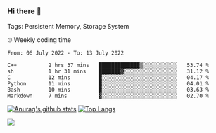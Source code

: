 ### Hi there 👋

Tags: Persistent Memory, Storage System

<!--

[![Anurag's github stats](https://github-readme-stats.vercel.app/api?username=wwyf)](https://github.com/anuraghazra/github-readme-stats)

[![Anurag's github stats](https://github-readme-stats.vercel.app/api?username=wwyf&count_private=true)](https://github.com/anuraghazra/github-readme-stats)


[![Top Langs](https://github-readme-stats.vercel.app/api/top-langs/?username=wwyf&count_private=true&&hide=jupyter%20notebook,html)](https://github.com/anuraghazra/github-readme-stats)



-->


⏱ Weekly coding time

<!--START_SECTION:waka-->

```text
From: 06 July 2022 - To: 13 July 2022

C++          2 hrs 37 mins   █████████████▒░░░░░░░░░░░   53.74 %
sh           1 hr 31 mins    ███████▓░░░░░░░░░░░░░░░░░   31.12 %
C            12 mins         █░░░░░░░░░░░░░░░░░░░░░░░░   04.17 %
Python       11 mins         █░░░░░░░░░░░░░░░░░░░░░░░░   04.01 %
Bash         10 mins         █░░░░░░░░░░░░░░░░░░░░░░░░   03.63 %
Markdown     7 mins          ▓░░░░░░░░░░░░░░░░░░░░░░░░   02.70 %
```

<!--END_SECTION:waka-->



[![Anurag's github stats](https://github-readme-stats.vercel.app/api?username=wwyf&count_private=true&show_icons=true&hide_border=true)](https://github.com/anuraghazra/github-readme-stats) [![Top Langs](https://github-readme-stats.vercel.app/api/top-langs/?username=wwyf&count_private=true&hide=jupyter%20notebook,html,OpenEdge%20ABL&langs_count=10&layout=compact&hide_border=true)](https://github.com/anuraghazra/github-readme-stats)

<!--

[![willianrod's wakatime stats](https://github-readme-stats.vercel.app/api/wakatime?username=wwyf)](https://github.com/anuraghazra/github-readme-stats)


-->

![](https://hit.yhype.me/github/profile?user_id=23121291)
